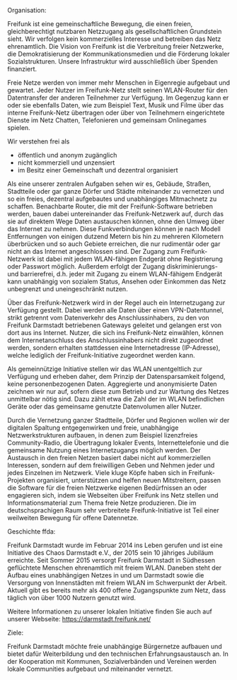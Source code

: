 Organisation:

Freifunk ist eine gemeinschaftliche Bewegung, die einen freien, gleichberechtigt nutzbaren Netzzugang als gesellschaftlichen Grundstein sieht. Wir verfolgen kein kommerzielles Interesse und betreiben das Netz ehrenamtlich. Die Vision von Freifunk ist die Verbreitung freier Netzwerke, die Demokratisierung der Kommunikationsmedien und die Förderung lokaler Sozialstrukturen. Unsere Infrastruktur wird ausschließlich über Spenden finanziert.

Freie Netze werden von immer mehr Menschen in Eigenregie aufgebaut und gewartet. Jeder Nutzer im Freifunk-Netz stellt seinen WLAN-Router für den Datentransfer der anderen Teilnehmer zur Verfügung. Im Gegenzug kann er oder sie ebenfalls Daten, wie zum Beispiel Text, Musik und Filme über das interne Freifunk-Netz übertragen oder über von Teilnehmern eingerichtete Dienste im Netz Chatten, Telefonieren und gemeinsam Onlinegames spielen.

Wir verstehen frei als
 - öffentlich und anonym zugänglich
 - nicht kommerziell und unzensiert
 - im Besitz einer Gemeinschaft und dezentral organisiert

Als eine unserer zentralen Aufgaben sehen wir es, Gebäude, Straßen, Stadtteile oder gar ganze Dörfer und Städte miteinander zu vernetzen und so ein freies, dezentral aufgebautes und unabhängiges Mitmachnetz zu schaffen. Benachbarte Router, die mit der Freifunk-Software betrieben werden, bauen dabei untereinander das Freifunk-Netzwerk auf, durch das sie auf direktem Wege Daten austauschen können, ohne den Umweg über das Internet zu nehmen. Diese Funkverbindungen können je nach Modell Entfernungen von einigen dutzend Metern bis hin zu mehreren Kilometern überbrücken und so auch Gebiete erreichen, die nur rudimentär oder gar nicht an das Internet angeschlossen sind. Der Zugang zum Freifunk-Netzwerk ist dabei mit jedem WLAN-fähigen Endgerät ohne Registrierung oder Passwort möglich. Außerdem erfolgt der Zugang diskriminierungs- und barrierefrei, d.h. jeder mit Zugang zu einem WLAN-fähigem Endgerät kann unabhängig von sozialem Status, Ansehen oder Einkommen das Netz unbegrenzt und uneingeschränkt nutzen.

Über das Freifunk-Netzwerk wird in der Regel auch ein Internetzugang zur Verfügung gestellt. Dabei werden alle Daten über einen VPN-Datentunnel, strikt getrennt vom Datenverkehr des Anschlussinhabers, zu den von Freifunk Darmstadt betriebenen Gateways geleitet und gelangen erst von dort aus ins Internet. Nutzer, die sich ins Freifunk-Netz einwählen, können dem Internetanschluss des Anschlussinhabers nicht direkt zugeordnet werden, sondern erhalten stattdessen eine Internetadresse (IP-Adresse), welche lediglich der Freifunk-Initiative zugeordnet werden kann.

Als gemeinnützige Initiative stellen wir das WLAN unentgeltlich zur Verfügung und erheben daher, dem Prinzip der Datensparsamkeit folgend, keine personenbezogenen Daten. Aggregierte und anonymisierte Daten zeichnen wir nur auf, sofern diese zum Betrieb und zur Wartung des Netzes unmittelbar nötig sind. Dazu zählt etwa die Zahl der im WLAN befindlichen Geräte oder das gemeinsame genutzte Datenvolumen aller Nutzer.

Durch die Vernetzung ganzer Stadtteile, Dörfer und Regionen wollen wir der digitalen Spaltung entgegenwirken und freie, unabhängige Netzwerkstrukturen aufbauen, in denen zum Beispiel lizenzfreies Community-Radio, die Übertragung lokaler Events, Internettelefonie und die gemeinsame Nutzung eines Internetzugangs möglich werden.
Der Austausch in den freien Netzen basiert dabei nicht auf kommerziellen Interessen, sondern auf dem freiwilligen Geben und Nehmen jeder und jedes Einzelnen im Netzwerk. Viele kluge Köpfe haben sich in Freifunk-Projekten organisiert, unterstützen und helfen neuen Mitstreitern, passen die Software für die freien Netzwerke eigenen Bedürfnissen an oder engagieren sich, indem sie Webseiten über Freifunk ins Netz stellen und Informationsmaterial zum Thema freie Netze produzieren. Die im deutschsprachigen Raum sehr verbreitete Freifunk-Initiative ist Teil einer weilweiten Bewegung für offene Datennetze.

Geschichte ffda:

Freifunk Darmstadt wurde im Februar 2014 ins Leben gerufen und ist eine Initiative des Chaos Darmstadt e.V., der 2015 sein 10 jähriges Jubiläum erreichte. Seit Sommer 2015 versorgt Freifunk Darmstadt in Südhessen geflüchtete Menschen ehrenamtlich mit freiem WLAN. Daneben steht der Aufbau eines unabhängigen Netzes in und um Darmstadt sowie die Versorgung von Innenstädten mit freiem WLAN im Schwerpunkt der Arbeit. Aktuell gibt es bereits mehr als 400 offene Zugangspunkte zum Netz, dass täglich von über 1000 Nutzern genutzt wird.

Weitere Informationen zu unserer lokalen Initiative finden Sie auch auf unserer Webseite:
https://darmstadt.freifunk.net/

Ziele:

Freifunk Darmstadt möchte freie unabhängige Bürgernetze aufbauen und bietet dafür Weiterbildung und den technischen Erfahrungsaustausch an. In der Kooperation mit Kommunen, Sozialverbänden und Vereinen werden lokale Communities aufgebaut und miteinander vernetzt.
